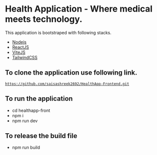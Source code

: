 # Health Application - Where medical meets technology.

This application is bootstraped with following stacks.

- [Nodejs](https://nodejs.org/en)
- [ReactJS](https://react.dev/)
- [ViteJS](https://vitejs.dev/)
- [TailwindCSS](https://tailwindcss.com/)


## To clone the application use following link.

<code>https://github.com/saisashreek2692/HealthApp-Frontend.git</code>

## To run the application

- cd healthapp-front
- npm i
- npm run dev

## To release the build file

- npm run build
